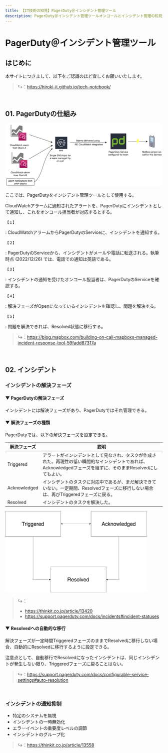 ```yaml
---
title: 【IT技術の知見】PagerDuty＠インシデント管理ツール
description: PagerDuty＠インシデント管理ツールオンコールとインシデント管理の知見を記録しています。
---
```


# PagerDuty＠インシデント管理ツール

## はじめに

本サイトにつきまして、以下をご認識のほど宜しくお願いいたします。

> ↪️：https://hiroki-it.github.io/tech-notebook/

<br>

## 01. PagerDutyの仕組み

![pagerduty_on-call](https://raw.githubusercontent.com/hiroki-it/tech-notebook-images/master/images/pagerduty_on-call.png)

ここでは、PagerDutyをインシデント管理ツールとして使用する。

CloudWatchアラームに通知されたアラートを、PagerDutyにインシデントとして通知し、これをオンコール担当者が対応するとする。

`【１】`

: CloudWatchアラームからPagerDutyのServiceに、インシデントを通知する。

`【２】`

: PagerDutyのServiceから、インシデントがメールや電話に転送される。執筆時点 (2022/12/26) では、電話での通知は英語である。

`【３】`

: インシデントの通知を受けたオンコール担当者は、PagerDutyのServiceを確認する。

`【４】`

: 解決フェーズがOpenになっているインシデントを確認し、問題を解決する。

`【５】`

: 問題を解決できれば、Resolved状態に移行する。

> ↪️：https://blog.mapbox.com/building-on-call-mapboxs-managed-incident-response-tool-59fadd87317a

<br>

## 02. インシデント

### インシデントの解決フェーズ

#### ▼ PagerDutyの解決フェーズ

インシデントには解決フェーズがあり、PagerDutyではそれ管理できる。

#### ▼ 解決フェーズの種類

PagerDutyでは、以下の解決フェーズを設定できる。

| 解決フェーズ | 説明                                                                                                                                                             |
| ------------ | ---------------------------------------------------------------------------------------------------------------------------------------------------------------- |
| Triggered    | アラートがインシデントとして見なされ、タスクが作成された。再現性の低い瞬間的なインシデントであれば、Acknowledgedフェーズを経ずに、そのままResolvedにしてもよい。 |
| Acknowledged | インシデントのタスクに対応中であるが、まだ解決できていない。一定期間、Resolvedフェーズに移行しない場合は、再びTriggeredフェーズに戻る。                          |
| Resolved     | インシデントのタスクを解決した。                                                                                                                                 |

![pagerduty_incident_phase](https://raw.githubusercontent.com/hiroki-it/tech-notebook-images/master/images/pagerduty_incident_phase.png)

> ↪️：
>
> - https://thinkit.co.jp/article/13420
> - https://support.pagerduty.com/docs/incidents#incident-statuses

#### ▼ Resolvedへの自動的な移行

解決フェーズが一定時間TriggeredフェーズのままでResolvedに移行しない場合、自動的にResolvedに移行するように設定できる。

注意点として、自動移行でResolvedになったインシデントは、同じインシデントが発生しない限り、Triggeredフェーズに戻ることはない。

> ↪️：https://support.pagerduty.com/docs/configurable-service-settings#auto-resolution

<br>

### インシデントの通知抑制

- 特定のシステムを無視
- インシデントの一時無効化
- エラーイベントの重要度レベルの調節
- インシデントのグループ化

> ↪️：https://thinkit.co.jp/article/13558

<br>

